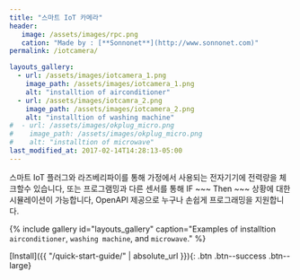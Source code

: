 ```yaml
---
title: "스마트 IoT 카메라"
header:
   image: /assets/images/rpc.png
   cation: "Made by : [**Sonnonet**](http://www.sonnonet.com)"
permalink: /iotcamera/

layouts_gallery:
  - url: /assets/images/iotcamera_1.png
    image_path: /assets/images/iotcamera_1.png
    alt: "installtion of airconditioner"
  - url: /assets/images/iotcamra_2.png
    image_path: /assets/images/iotcamera_2.png
    alt: "installtion of washing machine"
#  - url: /assets/images/okplug_micro.png
#    image_path: /assets/images/okplug_micro.png
#    alt: "installtion of microwave"
last_modified_at: 2017-02-14T14:28:13-05:00
---
```


스마트 IoT 플러그와 라즈베리파이를 통해 가정에서 사용되는 전자기기에 전력량을 체크할수 있습니다, 또는 프로그램밍과 다른 센서를 통해 IF ~~~ Then ~~~ 상황에 대한 시뮬레이션이 가능합니다, OpenAPI 제공으로 누구나 손쉽게 프로그래밍을 지원합니다.

{% include gallery id="layouts_gallery" caption="Examples of installtion `airconditioner`, `washing machine`, and `microwave`." %}

[Install]({{ "/quick-start-guide/" | absolute_url }}){: .btn .btn--success .btn--large}

